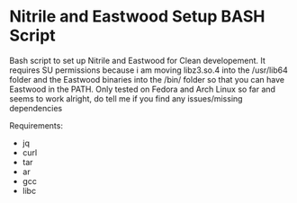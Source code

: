 # Nitrile and Eastwood Setup BASH Script
Bash script to set up Nitrile and Eastwood for Clean developement. It requires SU permissions because i am moving libz3.so.4 into the /usr/lib64 folder and  the Eastwood binaries into the /bin/ folder so that you can have Eastwood in the PATH. Only tested on Fedora and Arch Linux so far and seems to work alright, do tell me if you find any issues/missing dependencies

Requirements:
  - jq
  - curl
  - tar
  - ar
  - gcc
  - libc
